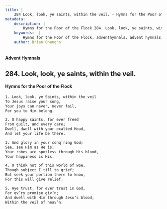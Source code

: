 ```yaml
---
title: |
    284 Look, look, ye saints, within the veil. - Hymns for the Poor of the Flock
metadata:
    description: |
        Hymns for the Poor of the Flock 284. Look, look, ye saints, within the veil.. Look, look, ye Saints, within the veil To Jesus raise your song, Your joys can never, never fail, For you to Him belong. 
    keywords:  |
        Hymns for the Poor of the Flock, adventhymnals, advent hymnals, Look, look, ye saints, within the veil., Look, look, ye Saints, within the veil, 
    author: Brian Onang'o
---
```


#### Advent Hymnals
## 284. Look, look, ye saints, within the veil.
####  Hymns for the Poor of the Flock

```txt
1. Look, look, ye Saints, within the veil
To Jesus raise your song,
Your joys can never, never fail,
For you to Him belong.

2. O happy saints, for ever freed
From guilt, and every care;
Dwell, dwell with your exalted Head,
And let your life be there.

3. And glory in your conq’ring God;
See, see Him as He is;
Your robes are spotless through His blood, 
Your happiness is His.

4. O think not of this world of woe,
Though subject I till to grief;
But seek your portion there to know,
For this will give relief.

5. Aye trust, for ever trust in God,
For ev’ry promise giv’n;
And dwell with Him through Jesu’s blood, 
Within the veil of heav’n.
```